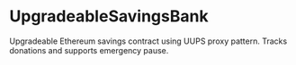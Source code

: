 # UpgradeableSavingsBank
Upgradeable Ethereum savings contract using UUPS proxy pattern. Tracks donations and supports emergency pause.

